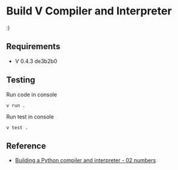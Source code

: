 # Build V Compiler and Interpreter

:)

## Requirements

- V 0.4.3 de3b2b0

## Testing

Run code in console

```
v run .
```

Run test in console

```
v test .
```

## Reference

- [Building a Python compiler and interpreter - 02 numbers](https://mathspp.com/blog/building-a-python-compiler-and-interpreter-02-numbers)
